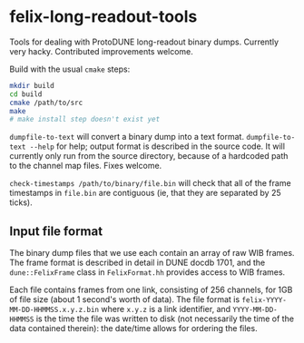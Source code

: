 # felix-long-readout-tools
Tools for dealing with ProtoDUNE long-readout binary dumps. Currently very hacky. Contributed improvements welcome.

Build with the usual `cmake` steps:

```bash
mkdir build
cd build
cmake /path/to/src
make
# make install step doesn't exist yet
```

`dumpfile-to-text` will convert a binary dump into a text format. `dumpfile-to-text --help` for help; output format is described in the source code. It will currently only run from the source directory, because of a hardcoded path to the channel map files. Fixes welcome.

`check-timestamps /path/to/binary/file.bin` will check that all of the frame timestamps in `file.bin` are contiguous (ie, that they are separated by 25 ticks).

## Input file format

The binary dump files that we use each contain an array of raw WIB frames.  The frame format is described in detail in DUNE docdb 1701, and the `dune::FelixFrame` class in `FelixFormat.hh` provides access to WIB frames.

Each file contains frames from one link, consisting of 256 channels, for 1GB of file size (about 1 second's worth of data). The file format is `felix-YYYY-MM-DD-HHMMSS.x.y.z.bin` where `x.y.z` is a link identifier, and `YYYY-MM-DD-HHMMSS` is the time the file was written to disk (not necessarily the time of the data contained therein): the date/time allows for ordering the files.
